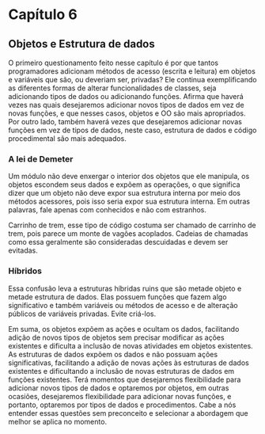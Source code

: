 # Capítulo 6

## Objetos e Estrutura de dados

O primeiro questionamento feito nesse capítulo é por que tantos programadores adicionam métodos de acesso (escrita e leitura) em objetos e variáveis que são, ou deveriam ser, privadas? Ele continua exemplificando as diferentes formas de alterar funcionalidades de classes, seja adicionando tipos de dados ou adicionando funções. Afirma que haverá vezes nas quais desejaremos adicionar novos tipos de dados em vez de novas funções, e que nesses casos, objetos e OO são mais apropriados. Por outro lado, também haverá vezes que desejaremos adicionar novas funções em vez de tipos de dados, neste caso, estrutura de dados e código procedimental são mais adequados.

### A lei de Demeter
Um módulo não deve enxergar o interior dos objetos que ele manipula, os objetos escondem seus dados e expõem as operações, o que significa dizer que um objeto não deve expor sua estrutura interna por meio dos métodos acessores, pois isso seria expor sua estrutura interna. Em outras palavras, fale apenas com conhecidos e não com estranhos.

Carrinho de trem, esse tipo de código costuma ser chamado de carrinho de trem, pois parece um monte de vagões acoplados. Cadeias de chamadas como essa geralmente são consideradas descuidadas e devem ser evitadas.

### Híbridos
Essa confusão leva a estruturas híbridas ruins que são metade objeto e metade estrutura de dados. Elas possuem funções que fazem algo significativo e também variáveis ou métodos de acesso e de alteração públicos de variáveis privadas. Evite criá-los.

Em suma, os objetos expõem as ações e ocultam os dados, facilitando adição de novos tipos de objetos sem precisar modificar as ações existentes e dificulta a inclusão de novas atividades em objetos existentes. As estruturas de dados expõem os dados e não possuam ações significativas, facilitando a adição de novas ações às estruturas de dados existentes e dificultando a inclusão de novas estruturas de dados em funções existentes. Terá momentos que desejaremos flexibilidade para adicionar novos tipos de dados e optaremos por objetos, em outras ocasiões, desejaremos flexibilidade para adicionar novas funções, e portanto, optaremos por tipos de dados e procedimentos. Cabe a nós entender essas questões sem preconceito e selecionar a abordagem que melhor se aplica no momento.



